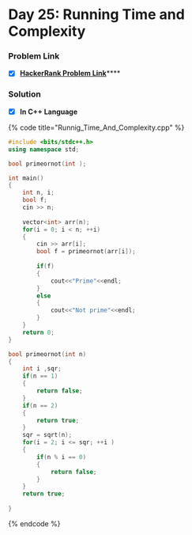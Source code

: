 # Day 25: Running Time and Complexity

### Problem Link <a id="problem"></a>

* [x] [**HackerRank Problem Link**](https://www.hackerrank.com/challenges/30-running-time-and-complexity/problem)\*\*\*\*

### Solution

* [x] **In C++ Language**

{% code title="Runnig\_Time\_And\_Complexity.cpp" %}
```cpp
#include <bits/stdc++.h>
using namespace std;

bool primeornot(int );

int main() 
{
    int n, i;
    bool f;
    cin >> n;
    
    vector<int> arr(n);
    for(i = 0; i < n; ++i)
    {
        cin >> arr[i];
        bool f = primeornot(arr[i]);
        
        if(f)
        {
            cout<<"Prime"<<endl;
        }
        else
        {
            cout<<"Not prime"<<endl;
        }
    }    
    return 0;
}

bool primeornot(int n)
{
    int i ,sqr;
    if(n == 1)
    {
        return false;
    }
    if(n == 2)
    {
        return true;
    }
    sqr = sqrt(n);
    for(i = 2; i <= sqr; ++i )
    {
        if(n % i == 0)
        {
            return false;
        }
    }
    return true;
        
}

```
{% endcode %}

